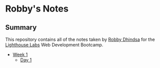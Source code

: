 # Robby's Notes

## Summary

This repository contains all of the notes taken by [Robby Dhindsa](https://github.com/robbydhindsa) for the [Lighthouse Labs](https://www.lighthouselabs.ca/) Web Development Bootcamp. 

* [Week 1](/Week_1)
  * [Day 1](/Week_1/Day_1)